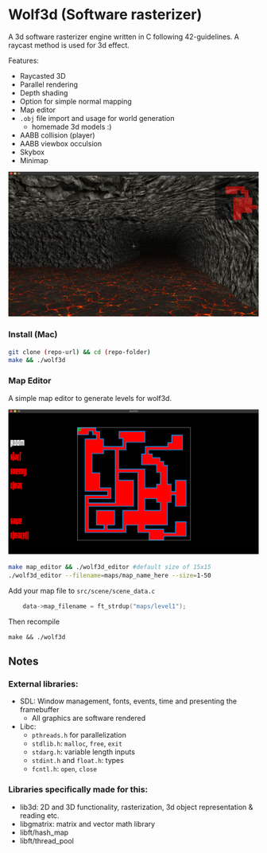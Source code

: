 # Wolf3d (Software rasterizer)

A 3d software rasterizer engine written in C following 42-guidelines.
A raycast method is used for 3d effect.

Features:

- Raycasted 3D
- Parallel rendering
- Depth shading
- Option for simple normal mapping
- Map editor
- `.obj` file import and usage for world generation
  - homemade 3d models :)
- AABB collision (player)
- AABB viewbox occulsion
- Skybox
- Minimap

![Gameplay](assets/img/screenshot1.png)

### Install (Mac)

```sh
git clone (repo-url) && cd (repo-folder)
make && ./wolf3d
```

### Map Editor

A simple map editor to generate levels for wolf3d.

![Mapeditor](assets/img/screenshot2.png)

```sh
make map_editor && ./wolf3d_editor #default size of 15x15
./wolf3d_editor --filename=maps/map_name_here --size=1-50
```

Add your map file to `src/scene/scene_data.c`

```c
	data->map_filename = ft_strdup("maps/level1");
```

Then recompile

```
make && ./wolf3d
```

## Notes

### External libraries:

- SDL: Window management, fonts, events, time and presenting the framebuffer
  - All graphics are software rendered
- Libc:
  - `pthreads.h` for parallelization
  - `stdlib.h`: `malloc`, `free`, `exit`
  - `stdarg.h`: variable length inputs
  - `stdint.h` and `float.h`: types
  - `fcntl.h`: `open`, `close`

### Libraries specifically made for this:

- lib3d: 2D and 3D functionality, rasterization, 3d object representation & reading etc.
- libgmatrix: matrix and vector math library
- libft/hash_map
- libft/thread_pool
